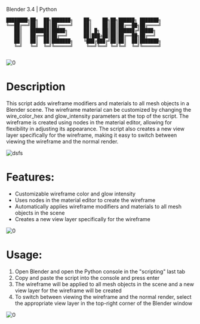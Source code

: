 Blender 3.4 | Python
```
████████╗██╗  ██╗███████╗    ██╗    ██╗██╗██████╗ ███████╗
╚══██╔══╝██║  ██║██╔════╝    ██║    ██║██║██╔══██╗██╔════╝
   ██║   ███████║█████╗      ██║ █╗ ██║██║██████╔╝█████╗  
   ██║   ██╔══██║██╔══╝      ██║███a██║██║██╔══██╗██╔══╝  
   ██║   ██║  ██║███████╗    ╚███╔███╔╝██║██║  ██║███████╗
   ╚═╝   ╚═╝  ╚═╝╚══════╝     ╚══╝╚══╝ ╚═╝╚═╝  ╚═╝╚══════╝
                                                          
```
![0](https://user-images.githubusercontent.com/92639080/227445971-8b68a52d-3321-4d1f-acb0-60003cbdb1cf.gif)

# Description

This script adds wireframe modifiers and materials to all mesh objects in a Blender scene. The wireframe material can be customized by changing the wire_color_hex and glow_intensity parameters at the top of the script. The wireframe is created using nodes in the material editor, allowing for flexibility in adjusting its appearance. The script also creates a new view layer specifically for the wireframe, making it easy to switch between viewing the wireframe and the normal render. 

![dsfs](https://user-images.githubusercontent.com/92639080/227446618-95926cdd-c7ef-4ef9-ad67-1c7107ea4525.png)


# Features:
- Customizable wireframe color and glow intensity
- Uses nodes in the material editor to create the wireframe
- Automatically applies wireframe modifiers and materials to all mesh objects in the scene
- Creates a new view layer specifically for the wireframe

![0](https://user-images.githubusercontent.com/92639080/227445843-8e3ecf4a-091a-4539-919e-42611a630a10.gif)

# Usage:
1. Open Blender and open the Python console in the "scripting" last tab
2. Copy and paste the script into the console and press enter
3. The wireframe will be applied to all mesh objects in the scene and a new view layer for the wireframe will be created
4. To switch between viewing the wireframe and the normal render, select the appropriate view layer in the top-right corner of the Blender window

![0](https://user-images.githubusercontent.com/92639080/227446149-fc20cd0c-3908-42fb-b24b-85387750eb05.gif)
